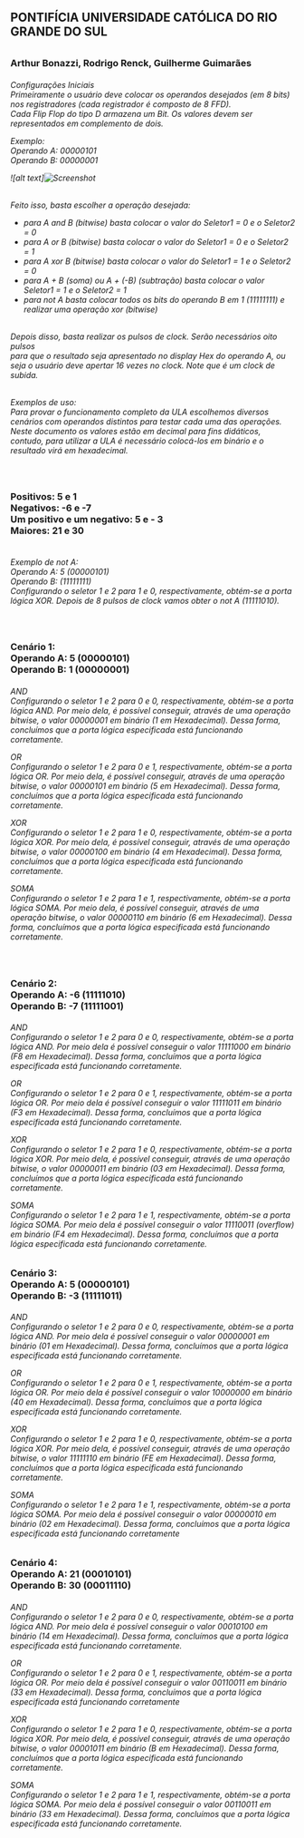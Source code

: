<h2>PONTIFÍCIA UNIVERSIDADE CATÓLICA DO RIO GRANDE DO SUL<h6>

<h3>Arthur Bonazzi, Rodrigo Renck, Guilherme Guimarães<h6>


Configurações Iniciais <br /> 
Primeiramente o usuário deve colocar os operandos desejados (em 8 bits) nos registradores (cada registrador é composto de 8 FFD). <br /> Cada Flip Flop do tipo D armazena um Bit. Os valores devem ser representados em complemento de dois.

Exemplo: <br />
Operando A: 00000101 <br />
Operando B: 00000001


![alt text]![Screenshot](screenshot.png) 


<br />Feito isso, basta escolher a operação desejada: <br />
- para A and B (bitwise) basta colocar o valor do Seletor1 = 0 e o Seletor2 = 0<br /> 
- para A or B (bitwise) basta colocar o valor do Seletor1 = 0 e o Seletor2 = 1 <br />
- para A xor B (bitwise) basta colocar o valor do Seletor1 = 1 e o Seletor2 = 0 <br />
- para A + B (soma) ou A + (-B) (subtração) basta colocar o valor Seletor1 = 1 e o Seletor2 = 1 <br />
- para not A basta colocar todos os bits do operando B em 1 (11111111) e realizar uma operação xor (bitwise) <br />
  <br />

Depois disso, basta realizar os pulsos de clock. 
Serão necessários oito pulsos <br /> para que o resultado seja apresentado no display Hex do operando A, ou seja o usuário deve apertar 16 vezes no clock. 
Note que é um clock de subida. 


<br />Exemplos de uso: <br />
Para provar o funcionamento completo da ULA escolhemos diversos cenários com operandos distintos para testar cada uma das operações.
Neste documento os valores estão em decimal para fins didáticos, contudo, para utilizar a ULA é necessário colocá-los em binário e o resultado virá em hexadecimal.

<br /><h3>Positivos: 5 e 1 <br />
Negativos: -6 e -7<br />
Um positivo e um negativo: 5 e - 3<br />
Maiores: 21 e 30 <h6>


<br />Exemplo de not A:<br />
Operando A: 5 (00000101)<br />
Operando B:  (11111111)<br />
Configurando o seletor 1 e 2 para 1 e 0, respectivamente, obtém-se a porta lógica XOR. Depois de 8 pulsos de clock vamos obter o not A (11111010).


<br /><h3>Cenário 1:  
Operando A: 5 (00000101)<br />
Operando B: 1 (00000001) <h6>

AND<br />
Configurando o seletor 1 e 2 para 0 e 0, respectivamente, obtém-se a porta lógica AND. Por meio dela, é possível conseguir, através de uma operação bitwise, o valor 00000001 em binário (1 em Hexadecimal). Dessa forma, concluímos que a porta lógica especificada está funcionando corretamente.

OR <br />
Configurando o seletor 1 e 2 para 0 e 1, respectivamente, obtém-se a porta lógica OR. Por meio dela, é possível conseguir, através de uma operação bitwise, o valor 00000101 em binário (5 em Hexadecimal). Dessa forma, concluímos que a porta lógica especificada está funcionando corretamente.

XOR<br />
Configurando o seletor 1 e 2 para 1 e 0, respectivamente, obtém-se a porta lógica XOR. Por meio dela, é possível conseguir, através de uma operação bitwise, o valor 00000100 em binário (4 em Hexadecimal). Dessa forma, concluímos que a porta lógica especificada está funcionando corretamente.

SOMA <br />
Configurando o seletor 1 e 2 para 1 e 1, respectivamente, obtém-se a porta lógica SOMA. Por meio dela, é possível conseguir, através de uma operação bitwise, o valor 00000110 em binário (6 em Hexadecimal). Dessa forma, concluímos que a porta lógica especificada está funcionando corretamente.


<br /><h3>Cenário 2:<br />
Operando A: -6 (11111010) <br />
Operando B: -7 (11111001)  <h6>

AND<br />
Configurando o seletor 1 e 2 para 0 e 0, respectivamente, obtém-se a porta lógica AND. Por meio dela é possível conseguir o valor 11111000 em binário (F8 em Hexadecimal). Dessa forma, concluímos que a porta lógica especificada está funcionando corretamente.

OR<br />
Configurando o seletor 1 e 2 para 0 e 1, respectivamente, obtém-se a porta lógica OR. Por meio dela é possível conseguir o valor 11111011 em binário (F3 em Hexadecimal). Dessa forma, concluímos que a porta lógica especificada está funcionando corretamente.


XOR<br />
Configurando o seletor 1 e 2 para 1 e 0, respectivamente, obtém-se a porta lógica XOR. Por meio dela, é possível conseguir, através de uma operação bitwise, o valor 00000011 em binário (03 em Hexadecimal). Dessa forma, concluímos que a porta lógica especificada está funcionando corretamente.



SOMA<br />
Configurando o seletor 1 e 2 para 1 e 1, respectivamente, obtém-se a porta lógica SOMA. Por meio dela é possível conseguir o valor 11110011 (overflow) em binário (F4 em Hexadecimal). Dessa forma, concluímos que a porta lógica especificada está funcionando corretamente.

<h3>Cenário 3:<br />
Operando A: 5 (00000101)<br />
Operando B: -3 (11111011)<h6>


AND<br />
Configurando o seletor 1 e 2 para 0 e 0, respectivamente, obtém-se a porta lógica AND. Por meio dela é possível conseguir o valor 00000001 em binário (01 em Hexadecimal). Dessa forma, concluímos que a porta lógica especificada está funcionando corretamente.

OR <br />
Configurando o seletor 1 e 2 para 0 e 1, respectivamente, obtém-se a porta lógica OR. Por meio dela é possível conseguir o valor 10000000 em binário (40 em Hexadecimal). Dessa forma, concluímos que a porta lógica especificada está funcionando corretamente.


XOR<br />
Configurando o seletor 1 e 2 para 1 e 0, respectivamente, obtém-se a porta lógica XOR. Por meio dela, é possível conseguir, através de uma operação bitwise, o valor 11111110 em binário (FE em Hexadecimal). Dessa forma, concluímos que a porta lógica especificada está funcionando corretamente.



SOMA<br />
Configurando o seletor 1 e 2 para 1 e 1, respectivamente, obtém-se a porta lógica SOMA. Por meio dela é possível conseguir o valor  00000010 em binário (02 em Hexadecimal). Dessa forma, concluímos que a porta lógica especificada está funcionando corretamente

<h3>Cenário 4:<br />
Operando A: 21 (00010101)<br />
Operando B: 30 (00011110)<h6>

AND<br />
Configurando o seletor 1 e 2 para 0 e 0, respectivamente, obtém-se a porta lógica AND. Por meio dela é possível conseguir o valor 00010100 em binário (14 em Hexadecimal). Dessa forma, concluímos que a porta lógica especificada está funcionando corretamente.

OR<br />
Configurando o seletor 1 e 2 para 0 e 1, respectivamente, obtém-se a porta lógica OR. Por meio dela é possível conseguir o valor 00110011 em binário (33 em Hexadecimal). Dessa forma, concluímos que a porta lógica especificada está funcionando corretamente


XOR<br />
Configurando o seletor 1 e 2 para 1 e 0, respectivamente, obtém-se a porta lógica XOR. Por meio dela, é possível conseguir, através de uma operação bitwise, o valor 00001011 em binário (B em Hexadecimal). Dessa forma, concluímos que a porta lógica especificada está funcionando corretamente.



SOMA<br />
Configurando o seletor 1 e 2 para 1 e 1, respectivamente, obtém-se a porta lógica SOMA. Por meio dela é possível conseguir o valor 00110011 em binário (33 em Hexadecimal). Dessa forma, concluímos que a porta lógica especificada está funcionando corretamente. 
